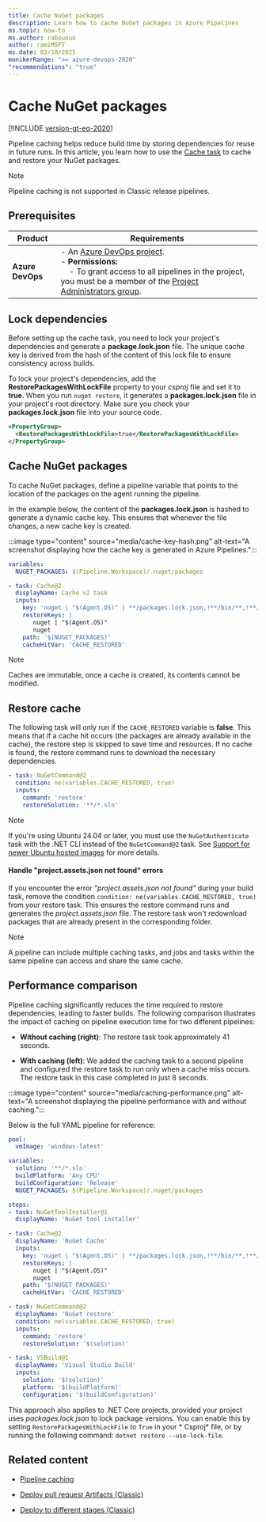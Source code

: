 ```yaml
---
title: Cache NuGet packages
description: Learn how to cache NuGet packages in Azure Pipelines
ms.topic: how-to
ms.author: rabououn
author: ramiMSFT
ms.date: 03/10/2025
monikerRange: ">= azure-devops-2020"
"recommendations": "true"
---
```


# Cache NuGet packages

[!INCLUDE [version-gt-eq-2020](../../includes/version-gt-eq-2020.md)] 

Pipeline caching helps reduce build time by storing dependencies for reuse in future runs. In this article, you learn how to use the [Cache task](/azure/devops/pipelines/tasks/reference/cache-v2) to cache and restore your NuGet packages.

> [!NOTE]
> Pipeline caching is not supported in Classic release pipelines.

## Prerequisites

| **Product**       | **Requirements** |
|-------------------|------------------|
| **Azure DevOps**  | - An [Azure DevOps project](../../organizations/projects/create-project.md).<br> - **Permissions:**<br>   &nbsp;&nbsp;&nbsp;&nbsp;- To grant access to all pipelines in the project, you must be a member of the [Project Administrators group](../../organizations/security/change-project-level-permissions.md).  |


## Lock dependencies

Before setting up the cache task, you need to lock your project's dependencies and generate a **package.lock.json** file. The unique cache key is derived from the hash of the content of this lock file to ensure consistency across builds.

To lock your project's dependencies, add the **RestorePackagesWithLockFile** property to your *csproj* file and set it to **true**. When you run `nuget restore`, it generates a **packages.lock.json** file in your project's root directory. Make sure you check your **packages.lock.json** file into your source code.

```XML
<PropertyGroup>
  <RestorePackagesWithLockFile>true</RestorePackagesWithLockFile>
</PropertyGroup>
```

## Cache NuGet packages

To cache NuGet packages, define a pipeline variable that points to the location of the packages on the agent running the pipeline.

In the example below, the content of the **packages.lock.json** is hashed to generate a dynamic cache key. This ensures that whenever the file changes, a new cache key is created.

:::image type="content" source="media/cache-key-hash.png" alt-text="A screenshot displaying how the cache key is generated in Azure Pipelines.":::

```YAML
variables:
  NUGET_PACKAGES: $(Pipeline.Workspace)/.nuget/packages

- task: Cache@2
  displayName: Cache v2 task 
  inputs:
    key: 'nuget | "$(Agent.OS)" | **/packages.lock.json,!**/bin/**,!**/obj/**'
    restoreKeys: |
       nuget | "$(Agent.OS)"
       nuget
    path: '$(NUGET_PACKAGES)'
    cacheHitVar: 'CACHE_RESTORED'
```

> [!NOTE]
> Caches are immutable, once a cache is created, its contents cannot be modified.

## Restore cache

The following task will only run if the `CACHE_RESTORED` variable is **false**. This means that if a cache hit occurs (the packages are already available in the cache), the restore step is skipped to save time and resources. If no cache is found, the restore command runs to download the necessary dependencies.

```YAML
- task: NuGetCommand@2
  condition: ne(variables.CACHE_RESTORED, true)
  inputs:
    command: 'restore'
    restoreSolution: '**/*.sln'
```

> [!NOTE]
> If you're using Ubuntu 24.04 or later, you must use the `NuGetAuthenticate` task with the .NET CLI instead of the `NuGetCommand@2` task. See [Support for newer Ubuntu hosted images](/azure/devops/pipelines/tasks/reference/nuget-command-v2#support-for-newer-ubuntu-hosted-images) for more details.

#### Handle "project.assets.json not found" errors

If you encounter the error *"project.assets.json not found"* during your build task, remove the condition `condition: ne(variables.CACHE_RESTORED, true)` from your restore task. This ensures the restore command runs and generates the *project.assets.json* file. The restore task won't redownload packages that are already present in the corresponding folder.

> [!NOTE]
> A pipeline can include multiple caching tasks, and jobs and tasks within the same pipeline can access and share the same cache.

## Performance comparison

Pipeline caching significantly reduces the time required to restore dependencies, leading to faster builds. The following comparison illustrates the impact of caching on pipeline execution time for two different pipelines:

- **Without caching (right)**: The restore task took approximately 41 seconds. 

- **With caching (left)**: We added the caching task to a second pipeline and configured the restore task to run only when a cache miss occurs. The restore task in this case completed in just 8 seconds.

:::image type="content" source="media/caching-performance.png" alt-text="A screenshot displaying the pipeline performance with and without caching.":::

Below is the full YAML pipeline for reference:

```YAML
pool:
  vmImage: 'windows-latest'

variables:
  solution: '**/*.sln'
  buildPlatform: 'Any CPU'
  buildConfiguration: 'Release'
  NUGET_PACKAGES: $(Pipeline.Workspace)/.nuget/packages

steps:
- task: NuGetToolInstaller@1
  displayName: 'NuGet tool installer'

- task: Cache@2
  displayName: 'NuGet Cache'
  inputs:
    key: 'nuget | "$(Agent.OS)" | **/packages.lock.json,!**/bin/**,!**/obj/**'
    restoreKeys: |
       nuget | "$(Agent.OS)"
       nuget
    path: '$(NUGET_PACKAGES)'
    cacheHitVar: 'CACHE_RESTORED'

- task: NuGetCommand@2
  displayName: 'NuGet restore'
  condition: ne(variables.CACHE_RESTORED, true)
  inputs:
    command: 'restore'
    restoreSolution: '$(solution)'

- task: VSBuild@1
  displayName: 'Visual Studio Build'
  inputs:
    solution: '$(solution)'
    platform: '$(buildPlatform)'
    configuration: '$(buildConfiguration)'
```

This approach also applies to .NET Core projects, provided your project uses *packages.lock.json* to lock package versions. You can enable this by setting `RestorePackagesWithLockFile` to `True` in your * Csproj* file, or by running the following command: `dotnet restore --use-lock-file`.

## Related content

- [Pipeline caching](../release/caching.md)

- [Deploy pull request Artifacts (Classic)](../release/deploy-pull-request-builds.md)

- [Deploy to different stages (Classic)](../release/deploy-multiple-branches.md)
